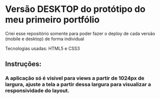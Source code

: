 # Versão DESKTOP do protótipo do meu primeiro portfólio

Criei esse repositório somente para poder fazer o deploy de cada versão (mobile e desktop) de forma individual

Tecnologias usadas: HTML5 e CSS3

## Instruções:

  ### A aplicação só é visivel para views a partir de 1024px de largura, ajuste a tela a partir dessa largura para visualizar a responsividade do layout.
